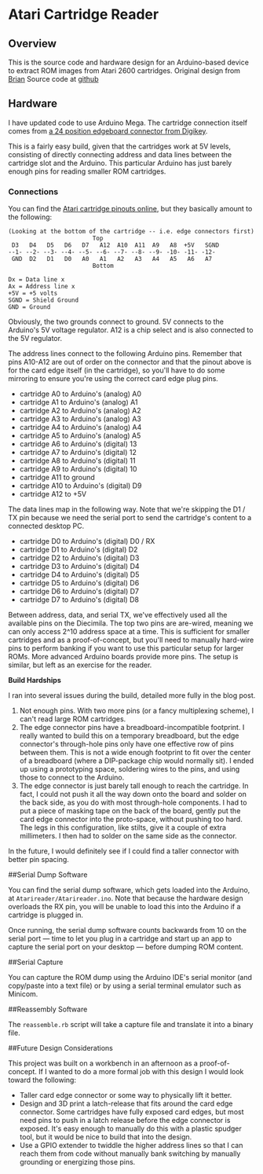 # Atari Cartridge Reader

## Overview

This is the source code and hardware design for an Arduino-based device to extract ROM images from Atari 2600 cartridges.
Original design from [Brian](https://netninja.com/2016/02/18/reading-atari-cartridges-with-an-arduino/)
Source code at [github](https://github.com/BrianEnigma/Arduino)


## Hardware

I have updated code to use Arduino Mega. The cartridge connection itself comes from [a 24 position edgeboard connector from Digikey](https://www.digikey.com/product-detail/en/EBC12DCWN/S3304-ND/927256).

This is a fairly easy build, given that the cartridges work at 5V levels, consisting of directly connecting address and data lines between the cartridge slot and the Arduino. This particular Arduino has just barely enough pins for reading smaller ROM cartridges.

### Connections

You can find the [Atari cartridge pinouts online](http://www.atariage.com/2600/faq/index.html?SystemID=2600#pinouts), but they basically amount to the following:

```
(Looking at the bottom of the cartridge -- i.e. edge connectors first)
                        Top
 D3   D4   D5   D6   D7   A12  A10  A11  A9   A8  +5V   SGND
--1- --2- --3- --4- --5- --6- --7- --8- --9- -10- -11- -12-
 GND  D2   D1   D0   A0   A1   A2   A3   A4   A5   A6   A7
                        Bottom

Dx = Data line x
Ax = Address line x
+5V = +5 volts
SGND = Shield Ground
GND = Ground
```

Obviously, the two grounds connect to ground. 5V connects to the Arduino's 5V voltage regulator. A12 is a chip select and is also connected to the 5V regulator.

The address lines connect to the following Arduino pins. Remember that pins A10-A12 are out of order on the connector and that the pinout above is for the card edge itself (in the cartridge), so you'll have to do some mirroring to ensure you're using the correct card edge plug pins.

- cartridge A0 to Arduino's (analog) A0
- cartridge A1 to Arduino's (analog) A1
- cartridge A2 to Arduino's (analog) A2
- cartridge A3 to Arduino's (analog) A3
- cartridge A4 to Arduino's (analog) A4
- cartridge A5 to Arduino's (analog) A5
- cartridge A6 to Arduino's (digital) 13
- cartridge A7 to Arduino's (digital) 12
- cartridge A8 to Arduino's (digital) 11
- cartridge A9 to Arduino's (digital) 10
- cartridge A11 to ground
- cartridge A10 to Arduino's (digital) D9
- cartridge A12 to +5V

The data lines map in the following way. Note that we're skipping the D1 / TX pin because we need the serial port to send the cartridge's content to a connected desktop PC.

- cartridge D0 to Arduino's (digital) D0 / RX
- cartridge D1 to Arduino's (digital) D2
- cartridge D2 to Arduino's (digital) D3
- cartridge D3 to Arduino's (digital) D4
- cartridge D4 to Arduino's (digital) D5
- cartridge D5 to Arduino's (digital) D6
- cartridge D6 to Arduino's (digital) D7
- cartridge D7 to Arduino's (digital) D8

Between address, data, and serial TX, we've effectively used all the available pins on the Diecimila. The top two pins are are-wired, meaning we can only access 2^10 address space at a time. This is sufficient for smaller cartridges and as a proof-of-concept, but you'll need to manually hard-wire pins to perform banking if you want to use this particular setup for larger ROMs. More advanced Arduino boards provide more pins. The setup is similar, but left as an exercise for the reader.

**Build Hardships**

I ran into several issues during the build, detailed more fully in the blog post.

1. Not enough pins. With two more pins (or a fancy multiplexing scheme), I can't read large ROM cartridges.
2. The edge connector pins have a breadboard-incompatible footprint. I really wanted to build this on a temporary breadboard, but the edge connector's through-hole pins only have one effective row of pins between them. This is not a wide enough footprint to fit over the center of a breadboard (where a DIP-package chip would normally sit). I ended up using a prototyping space, soldering wires to the pins, and using those to connect to the Arduino.
3. The edge connector is just barely tall enough to reach the cartridge. In fact, I could not push it all the way down onto the board and solder on the back side, as you do with most through-hole components. I had to put a piece of masking tape on the back of the board, gently put the card edge connector into the proto-space, without pushing too hard. The legs in this configuration, like stilts, give it a couple of extra millimeters. I then had to solder on the same side as the connector.

In the future, I would definitely see if I could find a taller connector with better pin spacing.

##Serial Dump Software

You can find the serial dump software, which gets loaded into the Arduino, at `Atarireader/Atarireader.ino`. Note that because the hardware design overloads the RX pin, you will be unable to load this into the Arduino if a cartridge is plugged in.

Once running, the serial dump software counts backwards from 10 on the serial port — time to let you plug in a cartridge and start up an app to capture the serial port on your desktop — before dumping ROM content.

##Serial Capture

You can capture the ROM dump using the Arduino IDE's serial monitor (and copy/paste into a text file) or by using a serial terminal emulator such as Minicom.

##Reassembly Software

The `reassemble.rb` script will take a capture file and translate it into a binary file.

##Future Design Considerations

This project was built on a workbench in an afternoon as a proof-of-concept. If I wanted to do a more formal job with this design I would look toward the following:

- Taller card edge connector or some way to physically lift it better.
- Design and 3D print a latch-release that fits around the card edge connector. Some cartridges have fully exposed card edges, but most need pins to push in a latch release before the edge connector is exposed. It's easy enough to manually do this with a plastic spudger tool, but it would be nice to build that into the design.
- Use a GPIO extender to twiddle the higher address lines so that I can reach them from code without manually bank switching by manually grounding or energizing those pins.
